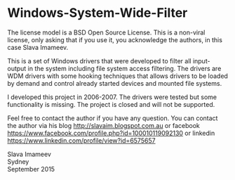 # Windows-System-Wide-Filter

  The license model is a BSD Open Source License. This is a non-viral license, only asking that if you use it, you acknowledge the authors, in this case Slava Imameev.

  This is a set of Windows drivers that were developed to filter all input-output in the system including file system access filtering. The drivers are WDM drivers with some hooking techniques that allows drivers to be loaded by demand and control already started devices and mounted file systems.  
  
  I developed this project in 2006-2007. The drivers were tested but some functionality is missing. The project is closed and will not be supported.  
  
  Feel free to contact the author if you have any question. You can contact the author via his blog http://slavaim.blogspot.com.au or facebook https://www.facebook.com/profile.php?id=100010119092130 or linkedin https://www.linkedin.com/profile/view?id=6575657  
  
Slava Imameev  
Sydney  
September 2015   
